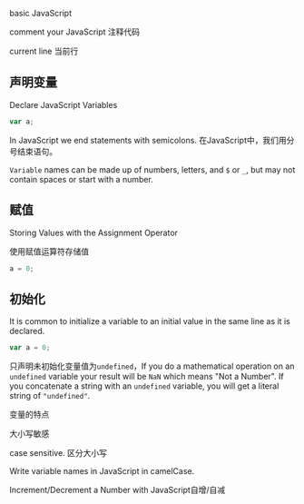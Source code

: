 basic JavaScript 

comment your JavaScript 注释代码

current line 当前行

## 声明变量 

Declare JavaScript Variables	

```js
var a;
```

In JavaScript we end statements with semicolons. 在JavaScript中，我们用分号结束语句。

`Variable` names can be made up of numbers, letters, and `$` or `_`, but may not contain spaces or start with a number.

## 赋值

Storing Values with the Assignment Operator

使用赋值运算符存储值

```js
a = 0;
```

## 初始化

It is common to initialize a variable to an initial value in the same line as it is declared.

```js
var a = 0;
```

只声明未初始化变量值为`undefined`，If you do a mathematical operation on an `undefined` variable your result will be `NaN` which means "Not a Number". If you concatenate a string with an `undefined` variable, you will get a literal string of `"undefined"`.

变量的特点

大小写敏感

case sensitive. 区分大小写

Write variable names in JavaScript in camelCase.

Increment/Decrement a Number with JavaScript自增/自减